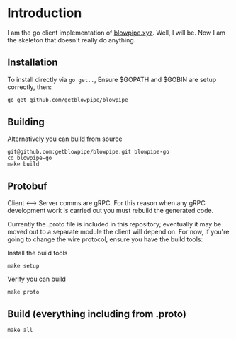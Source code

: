 # Introduction

I am the go client implementation of [blowpipe.xyz](https://blowpipe.xyz).  Well, I will be.  Now I am the skeleton that doesn't really do anything.

## Installation

To install directly via `go get..`, Ensure \$GOPATH and \$GOBIN are setup correctly, then:

```bash
go get github.com/getblowpipe/blowpipe
```

## Building

Alternatively you can build from source

    git@github.com:getblowpipe/blowpipe.git blowpipe-go
    cd blowpipe-go
    make build

## Protobuf

Client <--> Server comms are gRPC. For this reason when any gRPC development work is carried out you must rebuild the generated code.  

Currently the .proto file is included in this repository; eventually it may be moved out to a separate module the client will depend on.  For now, if you're going to change the wire protocol, ensure you have the build tools:

Install the build tools

    make setup

Verify you can build

    make proto

## Build (everything including from .proto)

    make all
    
